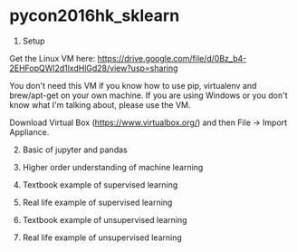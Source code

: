 # pycon2016hk_sklearn

1. Setup

Get the Linux VM here: https://drive.google.com/file/d/0Bz_b4-2EHFopQWl2d1lxdHlGd28/view?usp=sharing

You don't need this VM if you know how to use pip, virtualenv and brew/apt-get on your own machine. If you are using Windows or you don't know what I'm talking about, please use the VM.

Download Virtual Box (https://www.virtualbox.org/) and then File -> Import Appliance.

2. Basic of jupyter and pandas

3. Higher order understanding of machine learning

4. Textbook example of supervised learning

5. Real life example of supervised learning

6. Textbook example of unsupervised learning

7. Real life example of unsupervised learning

